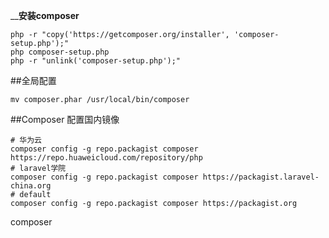 __**安装composer**

```
php -r "copy('https://getcomposer.org/installer', 'composer-setup.php');"
php composer-setup.php
php -r "unlink('composer-setup.php');"
```
##全局配置
```
mv composer.phar /usr/local/bin/composer
```

##Composer 配置国内镜像

```
# 华为云
composer config -g repo.packagist composer https://repo.huaweicloud.com/repository/php
# laravel学院
composer config -g repo.packagist composer https://packagist.laravel-china.org
# default
composer config -g repo.packagist composer https://packagist.org
```

composer